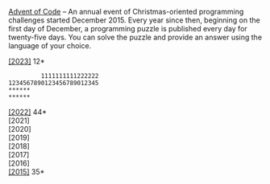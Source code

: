 
[Advent of Code][aoc] – An annual event of Christmas-oriented programming challenges started December 2015.
    Every year since then, beginning on the first day of December, a programming puzzle is published every day for twenty-five days.
    You can solve the puzzle and provide an answer using the language of your choice.

[aoc]: https://adventofcode.com


[[2023]](https://github.com/ebabel/aoc-2023-kotlin/tree/main/src) 12* <br>
```
         1111111111222222
1234567890123456789012345
******
******
```

[[2022]](https://github.com/ebabel/aoc-2022-kotlin/tree/main/src/main/kotlin/y2022) 44* <br>
[2021]     <br>
[2020]     <br>
[2019]     <br>
[2018]     <br>
[2017]     <br>
[2016]     <br>
[[2015]](https://github.com/ebabel/aoc-2022-kotlin/tree/main/src/main/kotlin/y2015) 35* <br>
